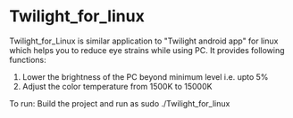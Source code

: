 # Twilight_for_linux

Twilight_for_Linux is similar application to "Twilight android app" for linux which helps you to reduce eye strains while using PC. It provides following functions:
1. Lower the brightness of the PC beyond minimum level i.e. upto 5%
2. Adjust the color temperature from 1500K to 15000K

To run: Build the project and run as sudo ./Twilight_for_linux
